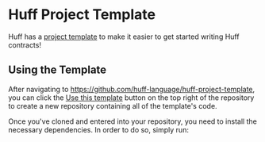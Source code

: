 # Huff Project Template

Huff has a [project template](https://github.com/huff-language/huff-project-template) to make it easier to get started writing Huff contracts!

## Using the Template

After navigating to https://github.com/huff-language/huff-project-template, you can click the [Use this template](https://github.com/huff-language/huff-project-template/generate) button on the top right of the repository to create a new repository containing all of the template's code.

Once you've cloned and entered into your repository, you need to install the necessary dependencies. In order to do so, simply run:



